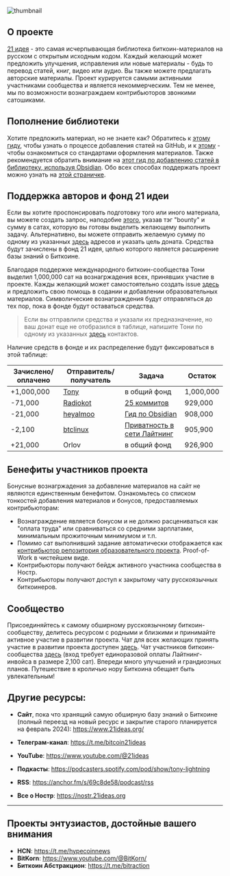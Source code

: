 ![thumbnail](https://new.21ideas.org/posts/main/21ideas.png)

## О проекте 

[21 идея](https://new.21ideas.org) - это самая исчерпывающая библиотека биткоин-материалов на русском с открытым исходным кодом. Каждый желающий может предложить улучшения, исправления или новые материалы - будь то перевод статей, книг, видео или аудио. Вы также можете предлагать авторские материалы. Проект курируется самыми активными участниками сообщества и является некоммерческим. Тем не менее, мы по возможности вознаграждаем контрибьюторов звонкими сатошиками.

## Пополнение библиотеки

Хотите предложить материал, но не знаете как? Обратитесь к [этому гиду](https://new.21ideas.org/github/), чтобы узнать о процессе добавления статей на GitHub, и к [этому](https://new.21ideas.org/syntax/) - чтобы ознакомиться со стандартами оформления материалов. Также рекомендуется обратить внимание на [этот гид по добавлению статей в библиотеку, используя Obsidian](https://new.21ideas.org/obsidian/). Обо всех способах поддержать проект можно узнать на [этой страничке](https://new.21ideas.org/contribute/). 

## Поддержка авторов и фонд 21 идеи

Если вы хотите проспонсировать подготовку того или иного материала, вы можете создать запрос, наподобие [этого](https://github.com/21ideas-org/21ideas.org/issues/3), указав тэг "bounty" и сумму в сатах, которую вы готовы выделить желающему выполнить задачу. Альтернативно, вы можете отправить желаемую сумму по одному из указанных [здесь](https://new.21ideas.org/contribute/) адресов и указать цель доната. Средства будут зачислены в фонд 21 идея, целью которого является расширение базы знаний о Биткоине.

Благодаря поддержке международного биткоин-сообщества Тони выделил 1,000,000 сат на вознагржадения всех, принявших участие в проекте. Кажды желающий может самостоятельно создать issue [здесь](https://github.com/21ideas-org/21ideas.org/issues) и предложить свою помощь в содании и добавлении образовательных материалов. Символические вознаграждения будут отправляться до тех пор, пока в фонде будут оставаться средства. 

> Если вы отправлили средства и указали их предназначение, но ваш донат еще не отобразился в таблице, напишите Тони по одному из указанных [здесь](https://new.21ideas.org/contribute/) контактов.

Наличие средств в фонде и их распределение будут фиксироваться в этой таблице:

| Зачислено/оплачено | Отправитель/получатель | Задача         | Остаток      |
| --------           | -------                | --------       | -------      |
| +1,000,000          | [Tony](https://github.com/bitcoin21ideas) | в общий фонд   | 1,000,000    |
| -71,000            | [Radiokot](https://github.com/Radiokot) | [25 коммитов](https://github.com/21ideas-org/21ideas.org/commits?author=Radiokot) | 929,000     |
| -21,000 | [heyalmoo](https://github.com/heyalmoo) | [Гид по Obsidian](https://github.com/21ideas-org/21ideas.org/commit/b8b79b4a66a882c9d385653a030cf1f860abeeb2) | 908,000 |
| -2,100 | [btclinux](https://github.com/btclinux) | [Приватность в сети Лайтнинг](https://github.com/21ideas-org/21ideas.org/commit/dc1ad7cdba6e4c690279a5fb14b98cfea4236bc6) | 905,900 |
| +21,000 | Orlov | в общий фонд | 926,900 |

## Бенефиты участников проекта

Бонусные вознагржадения за добавление материалов на сайт не являются единственным бенефитом. Ознакомьтесь со списком тонкостей добавления материалов и бонусов, предоставляемых контрибьюторам:

- Вознаграждение является бонусом и не должно расцениваться как "оплата труда" или сравниваться со средними зарплатами, минимальным прожиточным минимумом и т.п.
- Помимо сат выполнивший задание автоматически отображается как [контрибьютор репозитория образовательного проекта](https://github.com/21ideas-org/21ideas.org/graphs/contributors). Proof-of-Work в чистейшем виде.
- Контрибьюторы получают бейдж активного участника сообщества в Ностр.
- Контрибьюторы получают доступ к закрытому чату русскоязычных биткоинеров.

## Сообщество

Присоединяйтесь к самому обширному русскоязычному биткоин-сообществу, делитесь ресурсом с родными и близкими и принимайте активное участие в развитии проекта. Чат для всех желающих принять участие в развитии проекта доступен [здесь](https://t.me/+DVlyZlInKfBkY2M0). Чат участников биткоин-сообщества [здесь](https://t.me/+vy_hhLBc1IAzMjU0) (вход требует единоразовой оплаты Лайтнинг-инвойса в размере 2,100 сат). Впереди много улучшений и грандиозных планов. Путешествие в кроличью нору Биткоина обещает быть увлекательным!

## Другие ресурсы:

- **Сайт**, пока что хранящий самую обширную базу знаний о Биткоине (полный переезд на новый ресурс и закрытие старого планируется на февраль 2024): https://www.21ideas.org/

- **Телеграм-канал**: https://t.me/bitcoin21ideas
- **YouTube**: https://www.youtube.com/@21ideas
- **Подкасты**: https://podcasters.spotify.com/pod/show/tony-lightning
- **RSS**: https://anchor.fm/s/69c8de58/podcast/rss
- **Все о Ностр**: https://nostr.21ideas.org

---

## Проекты энтузиастов, достойные вашего внимания

- **HCN**: https://t.me/hypecoinnews
- **BitKorn**: https://www.youtube.com/@BitKorn/
- **Биткоин Абстракцион**:  https://t.me/bitraction
